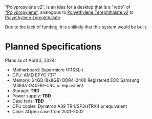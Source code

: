 "Polypropylene v2", is an idea for a desktop that is a "redo" of ["Polypropylene"](../pc_pp/), analogous to [Polyethylene Terephthalate v2](../pc_pet2/) to [Polyethylene Terephthalate](../pc_pet/).

Due to the lack of funding, it is unlikely that this system would be built.

# Planned Specifications

Plans as of April 3, 2024:

* Motherboard: Supermicro H11SSL-i
* CPU: AMD EPYC 7371
* Memory: 64GB (8x8GB) DDR4-2400 Registered ECC Samsung M393A1G40EB1-CRC or equivalent
* Storage: **TBD**
* Power supply: **TBD**
* Case fans: **TBD**
* CPU cooler: Dynatron A39 TR4/SP3/sTRX4 or equivalent
* Case: AOpen case from 2001-2002